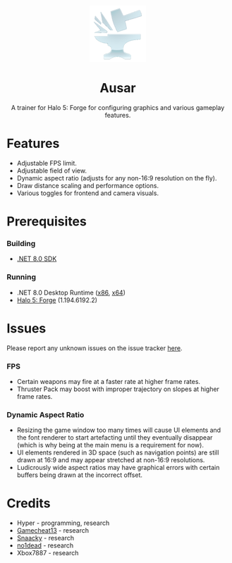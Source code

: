 <p align="center">
    <img src="https://raw.githubusercontent.com/hyperbx/Ausar/main/Ausar/Resources/Images/Icon.png"
         width="128"/>
</p>

<h1 align="center">Ausar</h1>

<p align="center">A trainer for Halo 5: Forge for configuring graphics and various gameplay features.</p>

# Features
- Adjustable FPS limit.
- Adjustable field of view.
- Dynamic aspect ratio (adjusts for any non-16:9 resolution on the fly).
- Draw distance scaling and performance options.
- Various toggles for frontend and camera visuals.

# Prerequisites
### Building
- [.NET 8.0 SDK](https://dotnet.microsoft.com/en-us/download/dotnet/8.0)

### Running
- .NET 8.0 Desktop Runtime ([x86](https://dotnet.microsoft.com/en-us/download/dotnet/thank-you/runtime-desktop-8.0.6-windows-x86-installer), [x64](https://dotnet.microsoft.com/en-us/download/dotnet/thank-you/runtime-desktop-8.0.6-windows-x64-installer))
- [Halo 5: Forge](https://www.microsoft.com/store/productId/9NBLGGH4V0FR?ocid=pdpshare) (1.194.6192.2)

# Issues
Please report any unknown issues on the issue tracker [here](https://github.com/hyperbx/Ausar/issues).

### FPS
- Certain weapons may fire at a faster rate at higher frame rates.
- Thruster Pack may boost with improper trajectory on slopes at higher frame rates.

### Dynamic Aspect Ratio
- Resizing the game window too many times will cause UI elements and the font renderer to start artefacting until they eventually disappear (which is why being at the main menu is a requirement for now).
- UI elements rendered in 3D space (such as navigation points) are still drawn at 16:9 and may appear stretched at non-16:9 resolutions.
- Ludicrously wide aspect ratios may have graphical errors with certain buffers being drawn at the incorrect offset.

# Credits
- Hyper - programming, research
- [Gamecheat13](https://www.youtube.com/@gamecheat13) - research
- [Snaacky](https://github.com/Snaacky) - research
- [no1dead](https://github.com/no1dead) - research
- Xbox7887 - research